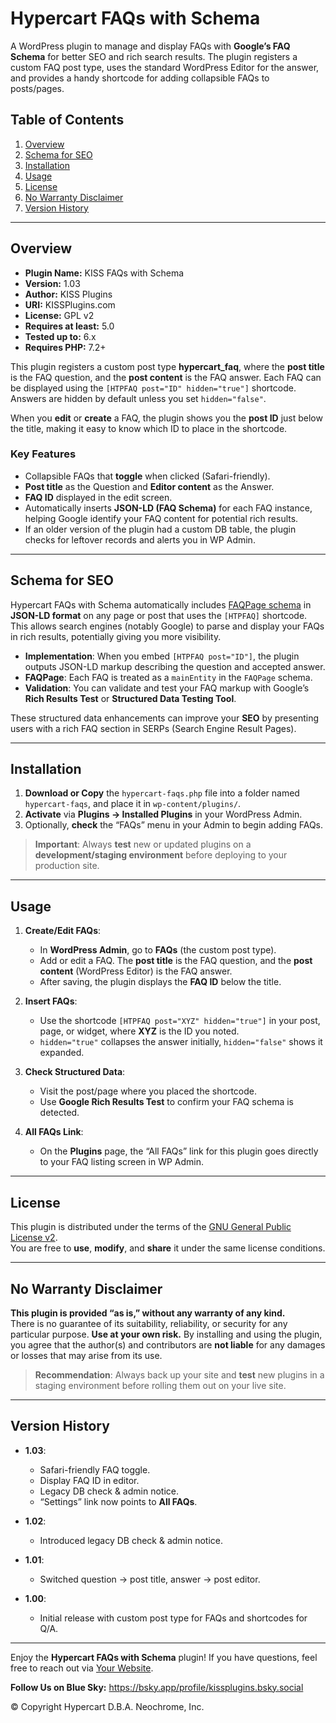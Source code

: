 # Hypercart FAQs with Schema

A WordPress plugin to manage and display FAQs with **Google’s FAQ Schema** for better SEO and rich search results. The plugin registers a custom FAQ post type, uses the standard WordPress Editor for the answer, and provides a handy shortcode for adding collapsible FAQs to posts/pages.

## Table of Contents

1. [Overview](#overview)  
2. [Schema for SEO](#schema-for-seo)  
3. [Installation](#installation)  
4. [Usage](#usage)  
5. [License](#license)  
6. [No Warranty Disclaimer](#no-warranty-disclaimer)  
7. [Version History](#version-history)

---

## Overview

- **Plugin Name:** KISS FAQs with Schema  
- **Version:** 1.03  
- **Author:** KISS Plugins
- **URI:** KISSPlugins.com
- **License:** GPL v2  
- **Requires at least:** 5.0  
- **Tested up to:** 6.x  
- **Requires PHP:** 7.2+  

This plugin registers a custom post type **hypercart_faq**, where the **post title** is the FAQ question, and the **post content** is the FAQ answer. Each FAQ can be displayed using the `[HTPFAQ post="ID" hidden="true"]` shortcode. Answers are hidden by default unless you set `hidden="false"`.  

When you **edit** or **create** a FAQ, the plugin shows you the **post ID** just below the title, making it easy to know which ID to place in the shortcode.

### Key Features

- Collapsible FAQs that **toggle** when clicked (Safari-friendly).  
- **Post title** as the Question and **Editor content** as the Answer.  
- **FAQ ID** displayed in the edit screen.  
- Automatically inserts **JSON-LD (FAQ Schema)** for each FAQ instance, helping Google identify your FAQ content for potential rich results.  
- If an older version of the plugin had a custom DB table, the plugin checks for leftover records and alerts you in WP Admin.  

---

## Schema for SEO

Hypercart FAQs with Schema automatically includes [FAQPage schema](https://developers.google.com/search/docs/appearance/structured-data/faqpage) in **JSON-LD format** on any page or post that uses the `[HTPFAQ]` shortcode. This allows search engines (notably Google) to parse and display your FAQs in rich results, potentially giving you more visibility.

- **Implementation**: When you embed `[HTPFAQ post="ID"]`, the plugin outputs JSON-LD markup describing the question and accepted answer.  
- **FAQPage**: Each FAQ is treated as a `mainEntity` in the `FAQPage` schema.  
- **Validation**: You can validate and test your FAQ markup with Google’s **Rich Results Test** or **Structured Data Testing Tool**.  

These structured data enhancements can improve your **SEO** by presenting users with a rich FAQ section in SERPs (Search Engine Result Pages).

---

## Installation

1. **Download or Copy** the `hypercart-faqs.php` file into a folder named `hypercart-faqs`, and place it in `wp-content/plugins/`.  
2. **Activate** via **Plugins → Installed Plugins** in your WordPress Admin.  
3. Optionally, **check** the “FAQs” menu in your Admin to begin adding FAQs.

> **Important**: Always **test** new or updated plugins on a **development/staging environment** before deploying to your production site.

---

## Usage

1. **Create/Edit FAQs**:  
   - In **WordPress Admin**, go to **FAQs** (the custom post type).  
   - Add or edit a FAQ. The **post title** is the FAQ question, and the **post content** (WordPress Editor) is the FAQ answer.  
   - After saving, the plugin displays the **FAQ ID** below the title.

2. **Insert FAQs**:  
   - Use the shortcode `[HTPFAQ post="XYZ" hidden="true"]` in your post, page, or widget, where **XYZ** is the ID you noted.  
   - `hidden="true"` collapses the answer initially, `hidden="false"` shows it expanded.

3. **Check Structured Data**:  
   - Visit the post/page where you placed the shortcode.  
   - Use **Google Rich Results Test** to confirm your FAQ schema is detected.

4. **All FAQs Link**:  
   - On the **Plugins** page, the “All FAQs” link for this plugin goes directly to your FAQ listing screen in WP Admin.

---

## License

This plugin is distributed under the terms of the [GNU General Public License v2](https://www.gnu.org/licenses/old-licenses/gpl-2.0.html).  
You are free to **use**, **modify**, and **share** it under the same license conditions.

---

## No Warranty Disclaimer

**This plugin is provided “as is,” without any warranty of any kind.**  
There is no guarantee of its suitability, reliability, or security for any particular purpose. **Use at your own risk.** By installing and using the plugin, you agree that the author(s) and contributors are **not liable** for any damages or losses that may arise from its use.

> **Recommendation**: Always back up your site and **test** new plugins in a staging environment before rolling them out on your live site.

---

## Version History

- **1.03**:  
  - Safari-friendly FAQ toggle.  
  - Display FAQ ID in editor.  
  - Legacy DB check & admin notice.  
  - “Settings” link now points to **All FAQs**.  

- **1.02**:  
  - Introduced legacy DB check & admin notice.  

- **1.01**:  
  - Switched question → post title, answer → post editor.  

- **1.00**:  
  - Initial release with custom post type for FAQs and shortcodes for Q/A.

---

Enjoy the **Hypercart FAQs with Schema** plugin! If you have questions, feel free to reach out via [Your Website](https://example.com).

**Follow Us on Blue Sky:**
https://bsky.app/profile/kissplugins.bsky.social

© Copyright Hypercart D.B.A. Neochrome, Inc.

